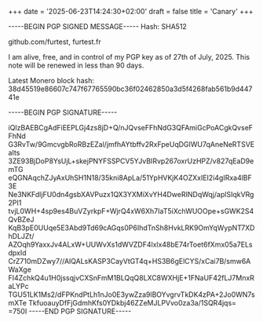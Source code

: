 +++
date = '2025-06-23T14:24:30+02:00'
draft = false
title = 'Canary'
+++

-----BEGIN PGP SIGNED MESSAGE-----
Hash: SHA512

github.com/furtest, furtest.fr

I am alive, free, and in control of my PGP key as of 27th of July, 2025.
This note will be renewed in less than 90 days.

Latest Monero block hash:
38d45519e86607c747f67765590bc36f02462850a3d5f4268fab561b9d44741e

-----BEGIN PGP SIGNATURE-----

iQIzBAEBCgAdFiEEPLGj4zs8jD+Q/nJQvseFFhNdG3QFAmiGcPoACgkQvseFFhNd
G3RvTw/9GmcvgbRoRBzEZal/jmfhAYtbffv2RxFpeUqDGIWU7qAneNeRTSVEaIts
3ZE93BjDoP8YsUjL+skejPNYFSSPCV5YJvBIRvp267oxrUzHPZ/v827qEaD9emTG
eQGNAqchZJyAxUhSH1N18/35kni8ApLa/51YpHVKjK4OZXxIEI2i4gIRxa4lBF3E
Ne3NKFdljFU0dn4gsbXAVPuzx1QX3YXMiXvYH4DweRINDqWqj/aplSIqkVRg2PI1
tvjL0WH+4sp9es4BuVZyrkpF+WjrQ4xW6Xh7IaT5iXchWUOOpe+sGWK2S4QvBZeJ
KqB3pE0UUqe5E3Abd9Td69cAGqs0P6IhdTnSh8HvkLRK9OmYqWypNT7XDhDLJZt/
AZOqh9YaxxJv4ALxW+UUWvXs1dWVZDF4lxlx48bE74rToet6fXmx05a7ELsdpxId
CrZ710mDZwy7//AlQALsKASP3CayVtGT4q+HS3B6gElCYS/xCai7B/smw6AWaXge
FI4ZchkQ4u1H0jssqjvCXSnFmM1BLQqQ8LXC8WXHjE+1FNaUF42fLJ7MnxRaLYPc
TGU51LK1Ms2/dFPKndPtLh1nJo0E3ywZza9lBOYvgrvTkDK4zPA+2Jo0WN7smXTe
TkfuoauyDfFjGdmhKfs0YDkbj46ZZeMJLPVvo0za3a/1SQR4jqs=
=750I
-----END PGP SIGNATURE-----

